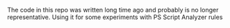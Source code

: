 The code in this repo was written long time ago and probably is no longer representative.
Using it for some experiments with PS Script Analyzer rules
